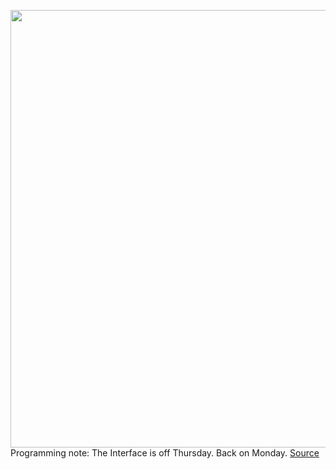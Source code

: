 <img src='https://cdn.vox-cdn.com/thumbor/mP2mPKopxh643G2DA91Ax4Po4sw=/0x0:3200x2129/1200x800/filters:focal(1344x809:1856x1321)/cdn.vox-cdn.com/uploads/chorus_image/image/67008981/1220230363.jpg.0.jpg' width='700px' /><br/>
Programming note: The Interface is off Thursday. Back on Monday.
<a href='https://www.theverge.com/interface/2020/7/2/21310135/reddit-should-pay-moderators-hate-speech-death-threats-content-policy-facebook-ad-boycott'> Source <a/>